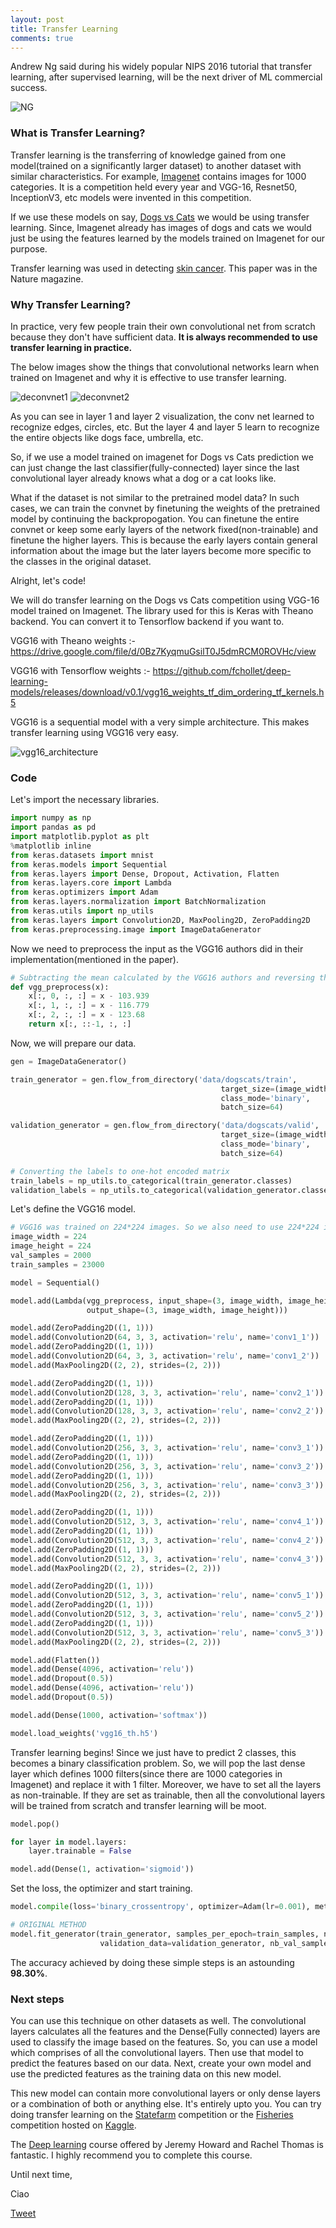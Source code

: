 ```yaml
---
layout: post
title: Transfer Learning
comments: true
---
```


Andrew Ng said during his widely popular NIPS 2016 tutorial that transfer learning, after supervised learning, will be the next driver of ML commercial success.

![NG](https://raw.githubusercontent.com/yashk2810/yashk2810.github.io/master/images/andrew_ng_drivers_ml_success-1.png "NG")

### What is Transfer Learning?

Transfer learning is the transferring of knowledge gained from one model(trained on a significantly larger dataset) to another dataset with similar characteristics. For example, <a href="http://www.image-net.org/">Imagenet</a> contains images for 1000 categories. It is a competition held every year and VGG-16, Resnet50, InceptionV3, etc models were invented in this competition. 

If we use these models on say, <a href="https://www.kaggle.com/c/dogs-vs-cats">Dogs vs Cats</a> we would be using transfer learning. Since, Imagenet already has images of dogs and cats we would just be using the features learned by the models trained on Imagenet for our purpose.

Transfer learning was used in detecting <a href="http://news.stanford.edu/2017/01/25/artificial-intelligence-used-identify-skin-cancer/">skin cancer</a>. This paper was in the Nature magazine.

### Why Transfer Learning?

In practice, very few people train their own convolutional net from scratch because they don't have sufficient data. **It is always recommended to use transfer learning in practice.**

The below images show the things that convolutional networks learn when trained on Imagenet and why it is effective to use transfer learning.

![deconvnet1](https://raw.githubusercontent.com/yashk2810/yashk2810.github.io/master/images/deconvnet1.png "deconvnet1")
![deconvnet2](https://raw.githubusercontent.com/yashk2810/yashk2810.github.io/master/images/deconvnet2.png "deconvnet2")

As you can see in layer 1 and layer 2 visualization, the conv net learned to recognize edges, circles, etc. But the layer 4 and layer 5 learn to recognize the entire objects like dogs face, umbrella, etc. 

So, if we use a model trained on imagenet for Dogs vs Cats prediction we can just change the last classifier(fully-connected) layer since the last convolutional layer already knows what a dog or a cat looks like.

What if the dataset is not similar to the pretrained model data? In such cases, we can train the convnet by finetuning the weights of the pretrained model by continuing the backpropogation. You can finetune the entire convnet or keep some early layers of the network fixed(non-trainable) and finetune the higher layers. This is because the early layers contain general information about the image but the later layers become more specific to the classes in the original dataset.

Alright, let's code!

We will do transfer learning on the Dogs vs Cats competition using VGG-16 model trained on Imagenet. The library used for this is Keras with Theano backend. You can convert it to Tensorflow backend if you want to. 

VGG16 with Theano weights :- <a href="https://drive.google.com/file/d/0Bz7KyqmuGsilT0J5dmRCM0ROVHc/view">https://drive.google.com/file/d/0Bz7KyqmuGsilT0J5dmRCM0ROVHc/view</a>

VGG16 with Tensorflow weights :- <a href="https://github.com/fchollet/deep-learning-models/releases/download/v0.1/vgg16_weights_tf_dim_ordering_tf_kernels.h5">https://github.com/fchollet/deep-learning-models/releases/download/v0.1/vgg16_weights_tf_dim_ordering_tf_kernels.h5</a>

VGG16 is a sequential model with a very simple architecture. This makes transfer learning using VGG16 very easy.

![vgg16_architecture](https://raw.githubusercontent.com/yashk2810/yashk2810.github.io/master/images/vgg-16-architecture.png "vgg16_architecture")

### Code

Let's import the necessary libraries. 

```python
import numpy as np
import pandas as pd
import matplotlib.pyplot as plt
%matplotlib inline
from keras.datasets import mnist
from keras.models import Sequential
from keras.layers import Dense, Dropout, Activation, Flatten
from keras.layers.core import Lambda
from keras.optimizers import Adam
from keras.layers.normalization import BatchNormalization
from keras.utils import np_utils
from keras.layers import Convolution2D, MaxPooling2D, ZeroPadding2D
from keras.preprocessing.image import ImageDataGenerator
```

Now we need to preprocess the input as the VGG16 authors did in their implementation(mentioned in the paper).

```python
# Subtracting the mean calculated by the VGG16 authors and reversing the channels from RGB to BGR.
def vgg_preprocess(x):
    x[:, 0, :, :] = x - 103.939
    x[:, 1, :, :] = x - 116.779
    x[:, 2, :, :] = x - 123.68
    return x[:, ::-1, :, :]
```

Now, we will prepare our data.

```python
gen = ImageDataGenerator()

train_generator = gen.flow_from_directory('data/dogscats/train', 
                                               target_size=(image_width, image_height),
                                               class_mode='binary',
                                               batch_size=64)

validation_generator = gen.flow_from_directory('data/dogscats/valid', 
                                               target_size=(image_width, image_height),
                                               class_mode='binary',
                                               batch_size=64)

# Converting the labels to one-hot encoded matrix
train_labels = np_utils.to_categorical(train_generator.classes)
validation_labels = np_utils.to_categorical(validation_generator.classes)                                           
```

Let's define the VGG16 model.

```python
# VGG16 was trained on 224*224 images. So we also need to use 224*224 images.
image_width = 224
image_height = 224
val_samples = 2000
train_samples = 23000

model = Sequential()

model.add(Lambda(vgg_preprocess, input_shape=(3, image_width, image_height), 
                 output_shape=(3, image_width, image_height)))

model.add(ZeroPadding2D((1, 1)))
model.add(Convolution2D(64, 3, 3, activation='relu', name='conv1_1'))
model.add(ZeroPadding2D((1, 1)))
model.add(Convolution2D(64, 3, 3, activation='relu', name='conv1_2'))
model.add(MaxPooling2D((2, 2), strides=(2, 2)))

model.add(ZeroPadding2D((1, 1)))
model.add(Convolution2D(128, 3, 3, activation='relu', name='conv2_1'))
model.add(ZeroPadding2D((1, 1)))
model.add(Convolution2D(128, 3, 3, activation='relu', name='conv2_2'))
model.add(MaxPooling2D((2, 2), strides=(2, 2)))

model.add(ZeroPadding2D((1, 1)))
model.add(Convolution2D(256, 3, 3, activation='relu', name='conv3_1'))
model.add(ZeroPadding2D((1, 1)))
model.add(Convolution2D(256, 3, 3, activation='relu', name='conv3_2'))
model.add(ZeroPadding2D((1, 1)))
model.add(Convolution2D(256, 3, 3, activation='relu', name='conv3_3'))
model.add(MaxPooling2D((2, 2), strides=(2, 2)))

model.add(ZeroPadding2D((1, 1)))
model.add(Convolution2D(512, 3, 3, activation='relu', name='conv4_1'))
model.add(ZeroPadding2D((1, 1)))
model.add(Convolution2D(512, 3, 3, activation='relu', name='conv4_2'))
model.add(ZeroPadding2D((1, 1)))
model.add(Convolution2D(512, 3, 3, activation='relu', name='conv4_3'))
model.add(MaxPooling2D((2, 2), strides=(2, 2)))

model.add(ZeroPadding2D((1, 1)))
model.add(Convolution2D(512, 3, 3, activation='relu', name='conv5_1'))
model.add(ZeroPadding2D((1, 1)))
model.add(Convolution2D(512, 3, 3, activation='relu', name='conv5_2'))
model.add(ZeroPadding2D((1, 1)))
model.add(Convolution2D(512, 3, 3, activation='relu', name='conv5_3'))
model.add(MaxPooling2D((2, 2), strides=(2, 2)))

model.add(Flatten())
model.add(Dense(4096, activation='relu'))
model.add(Dropout(0.5))
model.add(Dense(4096, activation='relu'))
model.add(Dropout(0.5))

model.add(Dense(1000, activation='softmax'))

model.load_weights('vgg16_th.h5')
```

Transfer learning begins! Since we just have to predict 2 classes, this becomes a binary classification problem. So, we will pop the last dense layer which defines 1000 filters(since there are 1000 categories in Imagenet) and replace it with 1 filter. Moreover, we have to set all the layers as non-trainable. If they are set as trainable, then all the convolutional layers will be trained from scratch and transfer learning will be moot.
```python
model.pop()

for layer in model.layers:
    layer.trainable = False

model.add(Dense(1, activation='sigmoid'))
```

Set the loss, the optimizer and start training.

```python
model.compile(loss='binary_crossentropy', optimizer=Adam(lr=0.001), metrics=['accuracy'])

# ORIGINAL METHOD
model.fit_generator(train_generator, samples_per_epoch=train_samples, nb_epoch=1, 
                    validation_data=validation_generator, nb_val_samples=val_samples)
```

The accuracy achieved by doing these simple steps is an astounding **98.30%**.

### Next steps

You can use this technique on other datasets as well. The convolutional layers calculates all the features and the Dense(Fully connected) layers are used to classify the image based on the features. So, you can use a model which comprises of all the convolutional layers. Then use that model to predict the features based on our data. Next, create your own model and use the predicted features as the training data on this new model.

This new model can contain more convolutional layers or only dense layers or a combination of both or anything else. It's entirely upto you. You can try doing transfer learning on the <a href="https://www.kaggle.com/c/state-farm-distracted-driver-detection">Statefarm</a> competition or the <a href="https://www.kaggle.com/c/the-nature-conservancy-fisheries-monitoring">Fisheries</a> competition hosted on <a href="https://www.kaggle.com/">Kaggle</a>.

The <a href="course.fast.ai">Deep learning</a> course offered by Jeremy Howard and Rachel Thomas is fantastic. I highly recommend you to complete this course.

Until next time,

Ciao  

<a href="https://twitter.com/share" class="twitter-share-button" data-size="large" data-text="Check out this AWESOME article" data-lang="en" data-show-count="false">Tweet</a><script async src="//platform.twitter.com/widgets.js" charset="utf-8"></script>




